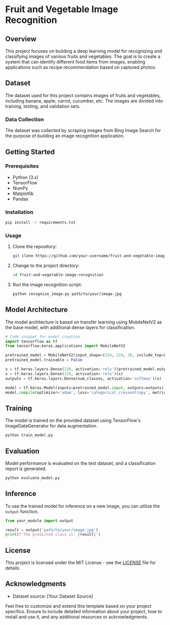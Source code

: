 # Fruit and Vegetable Image Recognition

## Overview
This project focuses on building a deep learning model for recognizing and classifying images of various fruits and vegetables. The goal is to create a system that can identify different food items from images, enabling applications such as recipe recommendation based on captured photos.

## Dataset
The dataset used for this project contains images of fruits and vegetables, including banana, apple, carrot, cucumber, etc. The images are divided into training, testing, and validation sets.

### Data Collection
The dataset was collected by scraping images from Bing Image Search for the purpose of building an image recognition application.

## Getting Started
### Prerequisites
- Python (3.x)
- TensorFlow
- NumPy
- Matplotlib
- Pandas

### Installation
```bash
pip install -r requirements.txt
```

### Usage
1. Clone the repository:
   ```bash
   git clone https://github.com/your-username/fruit-and-vegetable-image-recognition.git
   ```

2. Change to the project directory:
   ```bash
   cd fruit-and-vegetable-image-recognition
   ```

3. Run the image recognition script:
   ```bash
   python recognize_image.py path/to/your/image.jpg
   ```

## Model Architecture
The model architecture is based on transfer learning using MobileNetV2 as the base model, with additional dense layers for classification.

```python
# Code snippet for model creation
import tensorflow as tf
from tensorflow.keras.applications import MobileNetV2

pretrained_model = MobileNetV2(input_shape=(224, 224, 3), include_top=False, weights='imagenet', pooling='avg')
pretrained_model.trainable = False

x = tf.keras.layers.Dense(128, activation='relu')(pretrained_model.output)
x = tf.keras.layers.Dense(128, activation='relu')(x)
outputs = tf.keras.layers.Dense(num_classes, activation='softmax')(x)

model = tf.keras.Model(inputs=pretrained_model.input, outputs=outputs)
model.compile(optimizer='adam', loss='categorical_crossentropy', metrics=['accuracy'])
```

## Training
The model is trained on the provided dataset using TensorFlow's ImageDataGenerator for data augmentation.

```bash
python train_model.py
```

## Evaluation
Model performance is evaluated on the test dataset, and a classification report is generated.

```bash
python evaluate_model.py
```

## Inference
To use the trained model for inference on a new image, you can utilize the `output` function.

```python
from your_module import output

result = output('path/to/your/image.jpg')
print(f'The predicted class is: {result}')
```

## License
This project is licensed under the MIT License - see the [LICENSE](LICENSE) file for details.

## Acknowledgments
- Dataset source: [Your Dataset Source]

Feel free to customize and extend this template based on your project specifics. Ensure to include detailed information about your project, how to install and use it, and any additional resources or acknowledgments.
```

